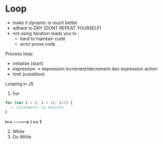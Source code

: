 # Loop
- make it dynamic is much better
- adhere to DRY (DONT REPEAT YOURSELF)
- not using iteration leads you to :
  - hard to maintain code
  - error prone code

Process loop:
- initialize (start)
- expression -> expression increment/decrement dan expression action
- limit (condition)

Looping in JS
1. For
```JavaScript
for (var i = 0; i < 10; i++) {
  // Statements to execute
}
```
**i++ -----> i += 1**


2. While
3. Do While

